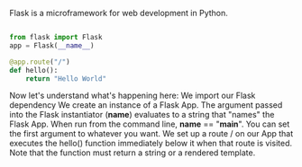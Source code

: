 Flask is a microframework for web development in Python.


```python

from flask import Flask
app = Flask(__name__)

@app.route("/")
def hello():
	return "Hello World"

```
Now let's understand what's happening here:
    We import our Flask dependency
    We create an instance of a Flask App. The argument passed into the Flask instantiator (__name__) evaluates to a string that "names" the Flask App. When run from the command line, __name__ == "__main__". You can set the first argument to whatever you want.
    We set up a route / on our App that executes the hello() function immediately below it when that route is visited. Note that the function must return a string or a rendered template.

